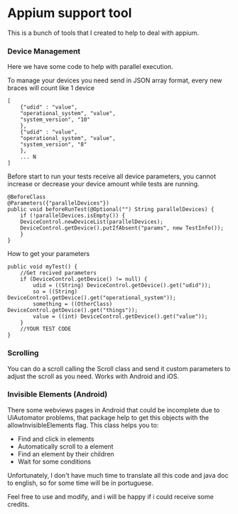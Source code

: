 # Appium support tool

This is a bunch of tools that I created to help to deal with appium.

### Device Management
Here we have some code to help with parallel execution.

To manage your devices you need send in JSON array format, every new braces will count like 1 device
````
[
    {"udid" : "value",
    "operational_system", "value",
    "system_version", "10"
    }, 
    {"udid" : "value",
    "operational_system", "value",
    "system_version", "8"
    },
    ... N
]
````

Before start to run your tests receive all device parameters, you cannot increase or decrease your device amount while tests are running. 
````
@BeforeClass
@Parameters({"parallelDevices"})
public void beforeRunTest(@Optional("") String parallelDevices) {
    if (!parallelDevices.isEmpty()) {
    DeviceControl.newDeviceList(parallelDevices);
    DeviceControl.getDevice().putIfAbsent("params", new TestInfo());
    }
}
````

How to get your parameters
````
public void myTest() {
    //Get recived parameters
    if (DeviceControl.getDevice() != null) {
        udid = ((String) DeviceControl.getDevice().get("udid"));
        so = ((String) DeviceControl.getDevice().get("operational_system"));
        something = ((OtherClass) DeviceControl.getDevice().get("things"));
        value = ((int) DeviceControl.getDevice().get("value"));
    }
    //YOUR TEST CODE
}
````

### Scrolling

You can do a scroll calling the Scroll class and send it custom parameters to adjust the scroll as you need.
Works with Android and iOS.


### Invisible Elements (Android)

There some webviews pages in Android that could be incomplete due to UiAutomator problems, that package help to get this objects with the allowInvisibleElements flag.
This class helps you to:
* Find and click in elements
* Automatically scroll to a element
* Find an element by their children
* Wait for some conditions


Unfortunately, I don't have much time to translate all this code and java doc to english, so for some time will be in portuguese.

Feel free to use and modify, and i will be happy if i could receive some credits.
